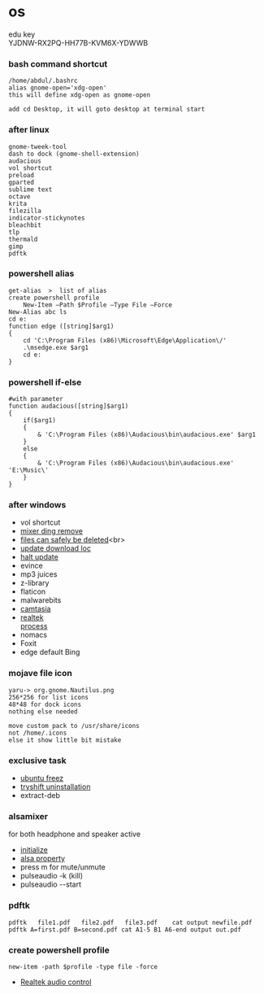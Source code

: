 # os
edu key <br>
YJDNW-RX2PQ-HH77B-KVM6X-YDWWB 


### bash command shortcut 
    /home/abdul/.bashrc
    alias gnome-open='xdg-open'
    this will define xdg-open as gnome-open

    add cd Desktop, it will goto desktop at terminal start

### after linux
    gnome-tweek-tool
    dash to dock (gnome-shell-extension)
    audacious
    vol shortcut
    preload
    gparted
    sublime text
    octave
    krita
    filezilla
    indicator-stickynotes
    bleachbit
    tlp
    thermald
    gimp
    pdftk

### powershell alias
    get-alias  >  list of alias 
    create powershell profile
        New-Item –Path $Profile –Type File –Force
    New-Alias abc ls
    cd e:
    function edge ([string]$arg1) 
    {
        cd 'C:\Program Files (x86)\Microsoft\Edge\Application\/'
        .\msedge.exe $arg1
        cd e:
    }
    
### powershell if-else

	#with parameter
	function audacious([string]$arg1)
	{
		if($arg1)
		{
			& 'C:\Program Files (x86)\Audacious\bin\audacious.exe' $arg1
		}
		else
		{
			& 'C:\Program Files (x86)\Audacious\bin\audacious.exe' 'E:\Music\'
		}
	}


### after windows
* vol shortcut<br>
* [mixer ding remove](https://www.youtube.com/watch?v=TC5q4vRplCs)<br>
* [files can safely be deleted](https://thegeekpage.com/files-can-safely-delete-windows-10-save-space/#:~:text=It%20is%20completely%20safe%20delete%20the%20contents%20of,keyboard.%20A%20dialog%20box%20will%20ask%20for%20permission.)<br>
* [update download loc](https://www.technig.com/delete-windows-10-update-files/#:~:text=1%20Open%20your%20File%20Explorer%20%28%20This%20PC,files%20and%20temporary%20files.%20...%20More%20items...%20)<br>
* [halt update](https://www.youtube.com/watch?v=QmtGJ5UhlME)<br>
* evince<br>
* mp3 juices<br>
* z-library<br>
* flaticon<br>
* malwarebits<br>
* [camtasia](https://drive.google.com/drive/folders/1YFHrhBFyOHRx-qcuxdN46YYASGmXjHHz)<br>
* [realtek](https://drive.google.com/drive/folders/1YFHrhBFyOHRx-qcuxdN46YYASGmXjHHz)<br>
  [process](https://youtu.be/Sy3rH0s3-Ek)<br>
* nomacs<br>
* Foxit <br>
* edge default Bing 

### mojave file icon
    yaru-> org.gnome.Nautilus.png
    256*256 for list icons
    48*48 for dock icons
    nothing else needed
    
    move custom pack to /usr/share/icons
    not /home/.icons
    else it show little bit mistake

### exclusive task
* [ubuntu freez](https://askubuntu.com/questions/4408/what-should-i-do-when-ubuntu-freezes)
* [tryshift uninstallation](https://support.tryshift.com/kb/article/194-how-to-uninstall-shift/)
* extract-deb


### alsamixer 
for both headphone and speaker active <br>
* [initialize](https://itectec.com/ubuntu/ubuntu-how-to-switch-between-headphones-and-speakers-without-unplugging-headphones/)<br>
* [alsa property](https://wiki.ubuntu.com/Audio/Alsamixer)
* press m for mute/unmute
* pulseaudio -k (kill)
* pulseaudio --start

###  pdftk
	pdftk   file1.pdf   file2.pdf   file3.pdf    cat output newfile.pdf
	pdftk A=first.pdf B=second.pdf cat A1-5 B1 A6-end output out.pdf

### create powershell profile
	new-item -path $profile -type file -force

* [Realtek audio control](https://www.microsoft.com/en-us/p/app/9p2b8mcsvpln)  <br>
